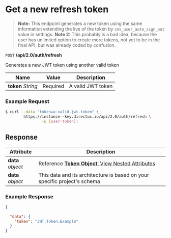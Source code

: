 # Get a new refresh token

> **Note:** This endpoint generates a new token using the same information extending the live of the token by `cms_user_auto_sign_out` value in settings.
> **Note 2:** This probably is a bad idea, because the user has unlimited option to create more tokens, not yet to be in the final API, but was already coded by confusion.

<span class="request">`POST` **/api/2.0/auth/refresh**</span>

<span class="description">Generates a new JWT token using another valid token</span>

<span class="arguments">Name</span> | Value | Description
--------|-----|------------
**token** _String_ | <span class="required">Required</span> | A valid JWT token

### Example Request

```bash
$ curl --data "token=a-valid.jwt.token" \
        https://instance--key.directus.io/api/2.0/auth/refresh \
                -u [user-token]:
```

## Response

<span class="attributes">Attribute</span> | Description
-------|------------
**data** _object_ | Reference [**Token Object**: View Nested Attributes](/overview/objects-model.md#token-object)
<span class="custom">**data**</span> _object_ | <span class="custom">This data and its architecture is based on your specific project's schema</span>

### Example Response

```json
{
 
  "data": {
    "token": "JWT.Token.Example"
  }
}
```
